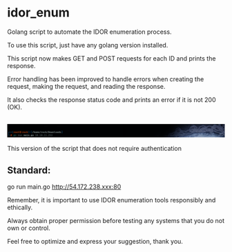 # idor_enum

Golang script to automate the IDOR enumeration process.

To use this script, just have any golang version installed.

This script now makes GET and POST requests for each ID and prints the response. 

Error handling has been improved to handle errors when creating the request, making the request, and reading the response. 

It also checks the response status code and prints an error if it is not 200 (OK).

<div align="center">
  <br/>
  <img src="https://github.com/washingtonP1974/idor_enum/blob/main/1.png" alt="1">
</div>


This version of the script that does not require authentication
 
##   Standard:

go run main.go http://54.172.238.xxx:80 



Remember, it is important to use IDOR enumeration tools responsibly and ethically. 

Always obtain proper permission before testing any systems that you do not own or control.

Feel free to optimize and express your suggestion, thank you.
